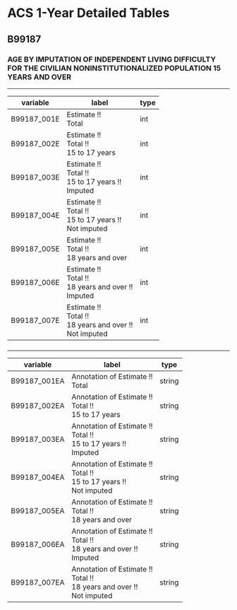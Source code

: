 # ACS 1-Year Detailed Tables

## B99187

### AGE BY IMPUTATION OF INDEPENDENT LIVING DIFFICULTY FOR THE CIVILIAN NONINSTITUTIONALIZED POPULATION 15 YEARS AND OVER

___

| variable | label | type |
| ----- | ----- | ----- |
| B99187_001E | Estimate !!<br>Total | int |
| B99187_002E | Estimate !!<br>Total !!<br>15 to 17 years | int |
| B99187_003E | Estimate !!<br>Total !!<br>15 to 17 years !!<br>Imputed | int |
| B99187_004E | Estimate !!<br>Total !!<br>15 to 17 years !!<br>Not imputed | int |
| B99187_005E | Estimate !!<br>Total !!<br>18 years and over | int |
| B99187_006E | Estimate !!<br>Total !!<br>18 years and over !!<br>Imputed | int |
| B99187_007E | Estimate !!<br>Total !!<br>18 years and over !!<br>Not imputed | int |
### 

___

| variable | label | type |
| ----- | ----- | ----- |
| B99187_001EA | Annotation of Estimate !!<br>Total | string |
| B99187_002EA | Annotation of Estimate !!<br>Total !!<br>15 to 17 years | string |
| B99187_003EA | Annotation of Estimate !!<br>Total !!<br>15 to 17 years !!<br>Imputed | string |
| B99187_004EA | Annotation of Estimate !!<br>Total !!<br>15 to 17 years !!<br>Not imputed | string |
| B99187_005EA | Annotation of Estimate !!<br>Total !!<br>18 years and over | string |
| B99187_006EA | Annotation of Estimate !!<br>Total !!<br>18 years and over !!<br>Imputed | string |
| B99187_007EA | Annotation of Estimate !!<br>Total !!<br>18 years and over !!<br>Not imputed | string |

